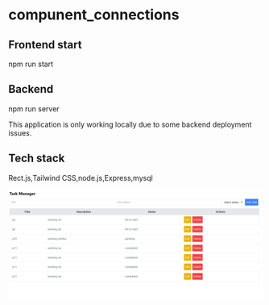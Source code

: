 # compunent_connections
## Frontend start
npm run start
## Backend 
npm run server


This application is only working locally due to some backend deployment issues.
## Tech stack
Rect.js,Tailwind CSS,node.js,Express,mysql

![alt text](image.png)
